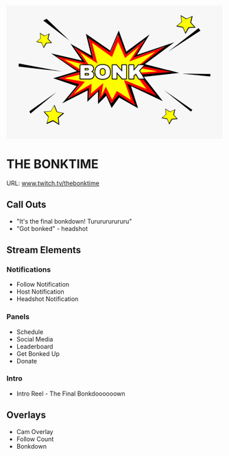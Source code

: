 ![Project Banner](bonk.png)

<a name="intro"></a> 
# THE BONKTIME 

URL: www.twitch.tv/thebonktime

## Call Outs

- "It's the final bonkdown! Tururururururu"
- "Got bonked" - headshot

## Stream Elements

### Notifications

- Follow Notification
- Host Notification
- Headshot Notification

### Panels

- Schedule 
- Social Media
- Leaderboard
- Get Bonked Up
- Donate

### Intro

- Intro Reel - The Final Bonkdoooooown

## Overlays

- Cam Overlay
- Follow Count
- Bonkdown
